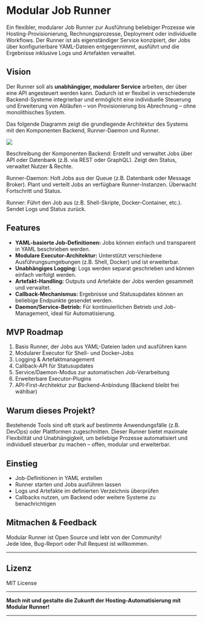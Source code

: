 # Modular Job Runner

Ein flexibler, modularer Job Runner zur Ausführung beliebiger Prozesse wie Hosting-Provisionierung, Rechnungsprozesse, Deployment oder individuelle Workflows. Der Runner ist als eigenständiger Service konzipiert, der Jobs über konfigurierbare YAML-Dateien entgegennimmt, ausführt und die Ergebnisse inklusive Logs und Artefakten verwaltet.

## Vision

Der Runner soll als **unabhängiger, modularer Service** arbeiten, der über eine API angesteuert werden kann. Dadurch ist er flexibel in verschiedenste Backend-Systeme integrierbar und ermöglicht eine individuelle Steuerung und Erweiterung von Abläufen – von Provisionierung bis Abrechnung – ohne monolithisches System.

Das folgende Diagramm zeigt die grundlegende Architektur des Systems mit den Komponenten Backend, Runner-Daemon und Runner.

[![](https://mermaid.ink/img/pako:eNqFUsFOg0AQ_ZXNHIwm2ACFghxMqniosYla9aB42MIWSMsuWXZja9N_dxZKW714IfPmzbx5w-wWUpExiCCXtC7IS5xwQho97-ANTZeMZyZHyPhx8pEAfsn5vZiTJ800s8gbk190pTTPLfI6uUjg01S3Tb-knjXnTMaUVYJ3erO0YJleMYmqh3jfT0hcNjVVmDb0Efyj3_XerVmqlTCdxmkHS5zbiz-IPG-FMWjIGRlLVS5oqhoypZzmrGJc_Z1kFr-8vD7aNskDaKkTm_x0g5bsTRmqj1uiMwMWVExWtMzwGFtTlIAq0EkCEYYZlcsEEr7DOoqtsw1PIVISTwBS6LyAaEFXDSJdZ1SxuKT4X6q-pKb8XYgDZFmJ06fd5dsHYOEDMKP3irg1k7dCcwWR4_itAERbWCMM_IEfDkPP9l3HG_keshuIwmAQBLY9RMYPPG8U7iz4bkfag9DzR64bXgWOFzpD1939AEbWy6Q?type=png)](https://mermaid.live/edit#pako:eNqFUsFOg0AQ_ZXNHIwm2ACFghxMqniosYla9aB42MIWSMsuWXZja9N_dxZKW714IfPmzbx5w-wWUpExiCCXtC7IS5xwQho97-ANTZeMZyZHyPhx8pEAfsn5vZiTJ800s8gbk190pTTPLfI6uUjg01S3Tb-knjXnTMaUVYJ3erO0YJleMYmqh3jfT0hcNjVVmDb0Efyj3_XerVmqlTCdxmkHS5zbiz-IPG-FMWjIGRlLVS5oqhoypZzmrGJc_Z1kFr-8vD7aNskDaKkTm_x0g5bsTRmqj1uiMwMWVExWtMzwGFtTlIAq0EkCEYYZlcsEEr7DOoqtsw1PIVISTwBS6LyAaEFXDSJdZ1SxuKT4X6q-pKb8XYgDZFmJ06fd5dsHYOEDMKP3irg1k7dCcwWR4_itAERbWCMM_IEfDkPP9l3HG_keshuIwmAQBLY9RMYPPG8U7iz4bkfag9DzR64bXgWOFzpD1939AEbWy6Q)

Beschreibung der Komponenten
Backend:
Erstellt und verwaltet Jobs über API oder Datenbank (z.B. via REST oder GraphQL).
Zeigt den Status, verwaltet Nutzer & Rechte.

Runner-Daemon:
Holt Jobs aus der Queue (z.B. Datenbank oder Message Broker).
Plant und verteilt Jobs an verfügbare Runner-Instanzen.
Überwacht Fortschritt und Status.

Runner:
Führt den Job aus (z.B. Shell-Skripte, Docker-Container, etc.).
Sendet Logs und Status zurück.

## Features

- **YAML-basierte Job-Definitionen:** Jobs können einfach und transparent in YAML beschrieben werden.
- **Modulare Executor-Architektur:** Unterstützt verschiedene Ausführungsumgebungen (z.B. Shell, Docker) und ist erweiterbar.
- **Unabhängiges Logging:** Logs werden separat geschrieben und können einfach verfolgt werden.
- **Artefakt-Handling:** Outputs und Artefakte der Jobs werden gesammelt und verwaltet.
- **Callback-Mechanismus:** Ergebnisse und Statusupdates können an beliebige Endpunkte gesendet werden.
- **Daemon/Service-Betrieb:** Für kontinuierlichen Betrieb und Job-Management, ideal für Automatisierung.

## MVP Roadmap

1. Basis Runner, der Jobs aus YAML-Dateien laden und ausführen kann  
2. Modularer Executor für Shell- und Docker-Jobs  
3. Logging & Artefaktmanagement  
4. Callback-API für Statusupdates  
5. Service/Daemon-Modus zur automatischen Job-Verarbeitung  
6. Erweiterbare Executor-Plugins  
7. API-First-Architektur zur Backend-Anbindung (Backend bleibt frei wählbar)  

## Warum dieses Projekt?

Bestehende Tools sind oft stark auf bestimmte Anwendungsfälle (z.B. DevOps) oder Plattformen zugeschnitten. Dieser Runner bietet maximale Flexibilität und Unabhängigkeit, um beliebige Prozesse automatisiert und individuell steuerbar zu machen – offen, modular und erweiterbar.

## Einstieg

- Job-Definitionen in YAML erstellen  
- Runner starten und Jobs ausführen lassen  
- Logs und Artefakte im definierten Verzeichnis überprüfen  
- Callbacks nutzen, um Backend oder weitere Systeme zu benachrichtigen  


## Mitmachen & Feedback

Modular Runner ist Open Source und lebt von der Community!  
Jede Idee, Bug-Report oder Pull Request ist willkommen.

---

## Lizenz

MIT License

---

**Mach mit und gestalte die Zukunft der Hosting-Automatisierung mit Modular Runner!**

---



